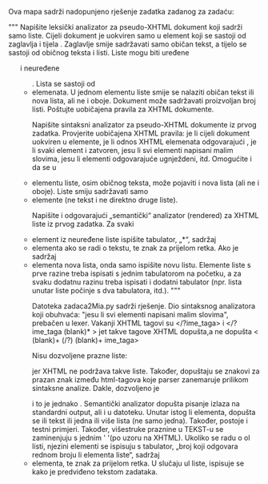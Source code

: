 Ova mapa sadrži nadopunjeno rješenje zadatka zadanog za zadaću:

"""
Napišite leksički analizator za pseudo-XHTML dokument koji sadrži samo liste. Cijeli dokument je uokviren samo u <html> element koji se sastoji od zaglavlja <head> i tijela <body>. Zaglavlje smije sadržavati samo običan tekst, a tijelo se sastoji od običnog teksta i listi. Liste mogu biti uređene <ol> i neuređene <ul>. Lista se sastoji od <li> elemenata. U jednom elementu liste smije se nalaziti običan tekst ili nova lista, ali ne i oboje. Dokument može sadržavati proizvoljan broj listi. Poštujte uobičajena pravila za XHTML dokumente.

Napišite sintaksni analizator za pseudo-XHTML dokumente iz prvog zadatka. Provjerite uobičajena XHTML pravila: je li cijeli dokument uokviren u <html> elemente, je li odnos XHTML elemenata odgovarajući , je li svaki element i zatvoren, jesu li svi elementi napisani malim slovima, jesu li elementi odgovarajuće ugnježdeni, itd. Omogućite i da se u <li> elementu liste, osim običnog teksta, može pojaviti i nova lista (ali ne i oboje). Liste smiju sadržavati samo <li> elemente (ne tekst i ne direktno druge liste).

Napišite i odgovarajući „semantički“ analizator (rendered) za XHTML liste iz prvog zadatka. Za svaki <li> element iz neuređene liste ispišite tabulator, „*“, sadržaj <li> elementa ako se radi o tekstu, te znak za prijelom retka. Ako je sadržaj <li> elementa nova lista, onda samo ispišite novu listu. Elemente liste s prve razine treba ispisati s jednim tabulatorom na početku, a za svaku dodatnu razinu treba ispisati i dodatni tabulator (npr. lista unutar liste počinje s dva tabulatora, itd.).
"""



Datoteka zadaca2Mia.py sadrži rješenje.
Dio sintaksnog analizatora koji obuhvaća: "jesu li svi elementi napisani malim slovima", prebačen u lexer.
Vakanji XHTML tagovi su </?ime_taga> i </?ime_taga   (blank)*   > jet takve tagove XHTML dopušta,a
ne dopušta <   (blank)+  (/?) (blank)+   ime_taga>

Nisu dozvoljene prazne liste: <ol></ol> jer XHTML ne podržava takve liste.
Također, dopuštaju se znakovi za prazan znak između html-tagova koje parser zanemaruje prilikom
sintaksne analize.
Dakle, dozvoljeno je
<html>
<head></head>                  <body></body></html> i to je jednako <html><head></head><body></body></html>.
Semantički analizator dopušta pisanje izlaza na standardni output, ali i u datoteku.
Unutar istog li elementa, dopušta se ili tekst ili jedna ili više lista (ne samo jedna).
Također, postoje i testni primjeri.
Također, višestruke praznine u TEKST-u se zaminenjuju s jednim ' '(po uzoru na XHTML).
Ukoliko se radu o ol listi, njezini elementi se ispisuju s tabulator, „broj koji odgovara rednom broju li elementa liste“, sadržaj <li> elementa, te znak za prijelom retka.
U slučaju ul liste, ispisuje se kako je predviđeno tekstom zadataka.
